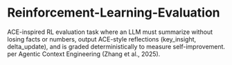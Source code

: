 # Reinforcement-Learning-Evaluation
ACE-inspired RL evaluation task where an LLM must summarize without losing facts or numbers, output ACE-style reflections (key_insight, delta_update), and is graded deterministically to measure self-improvement. per Agentic Context Engineering (Zhang et al., 2025). 
